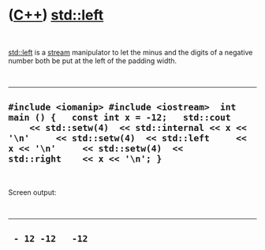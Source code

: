 
 

 

 

 

 

([C++](Cpp.md)) [std::left](CppLeft.md)
=========================================

 

[std::left](CppLeft.md) is a [stream](CppStream.md) manipulator to let
the minus and the digits of a negative number both be put at the left of
the padding width.

 

  --------------------------------------------------------------------------------------------------------------------------------------------------------------------------------------------------------------------------------------------------------
  ` #include <iomanip> #include <iostream>  int main () {   const int x = -12;   std::cout     << std::setw(4)  << std::internal << x << '\n'     << std::setw(4)  << std::left     << x << '\n'     << std::setw(4)  << std::right    << x << '\n'; } `
  --------------------------------------------------------------------------------------------------------------------------------------------------------------------------------------------------------------------------------------------------------

 

Screen output:

 

  -------------------
  ` - 12 -12   -12`
  -------------------

 

 

 

 

 

 

